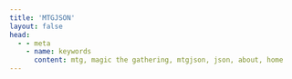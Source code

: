```yaml
---
title: 'MTGJSON'
layout: false
head:
  - - meta
    - name: keywords
      content: mtg, magic the gathering, mtgjson, json, about, home
---
```


<Home />
